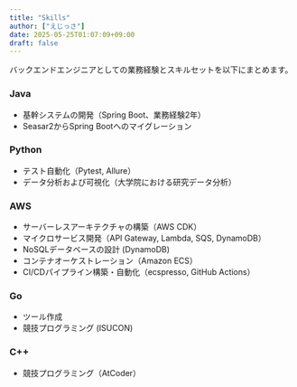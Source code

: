 ```yaml
---
title: "Skills"
author: ["えじっさ"]
date: 2025-05-25T01:07:09+09:00
draft: false
---
```


バックエンドエンジニアとしての業務経験とスキルセットを以下にまとめます。

### Java

- 基幹システムの開発（Spring Boot、業務経験2年）
- Seasar2からSpring Bootへのマイグレーション

### Python

- テスト自動化（Pytest, Allure）
- データ分析および可視化（大学院における研究データ分析）

### AWS

- サーバーレスアーキテクチャの構築（AWS CDK）
- マイクロサービス開発（API Gateway, Lambda, SQS, DynamoDB）
- NoSQLデータベースの設計 (DynamoDB)
- コンテナオーケストレーション（Amazon ECS）
- CI/CDパイプライン構築・自動化（ecspresso, GitHub Actions）

### Go

- ツール作成
- 競技プログラミング (ISUCON)

### C++

- 競技プログラミング（AtCoder）
